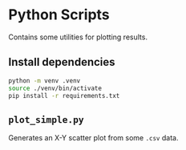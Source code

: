 # Python Scripts

Contains some utilities for plotting results.

## Install dependencies

```sh
python -m venv .venv
source ./venv/bin/activate
pip install -r requirements.txt
```

## `plot_simple.py`

Generates an X-Y scatter plot from some `.csv` data.
